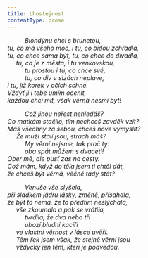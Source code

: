 ```yaml
---
title: Lhostejnost
contentType: prose
---
```


          _Blondýnu chci s brunetou,  
tu, co má všeho moc, i tu, co bídou zchřadla,  
tu, co chce sama být, tu, co chce do divadla,  
     tu, co je z města, i tu venkovskou,  
          tu prostou i tu, co chce své,  
          tu, co div v slzách neplave,  
i tu, jíž korek v očích schne.  
Vždyť ji i tebe umím ocenit,  
každou chci mít, však věrná nesmí být!_

          _Což jinou neřest nehledáš?  
Co matkám stačilo, tím nechceš zavděk vzít?  
Máš všechny za sebou, chceš nové vymyslit?  
     Že muži stálí jsou, strach máš?  
          My věrní nejsme, tak proč ty:  
          oba spát můžem s dvaceti!  
Ober mě, ale pusť zas na cesty.  
Což mám, když do těla jsem ti chtěl dát,  
že chceš být věrná, věčně tady stát?_

          _Venuše vše slyšela,  
při sladkém jádru lásky, změně, přísahala,  
že být to nemá, že to předtím neslýchala,  
     vše zkoumala a pak se vrátila,  
          tvrdila, že dva nebo tři  
          ubozí bludní kacíři  
     ve vlastní věrnost v lásce uvěří.  
     Těm řek jsem však, že stejně věrní jsou  
     vždycky jen těm, kteří je podvedou._
